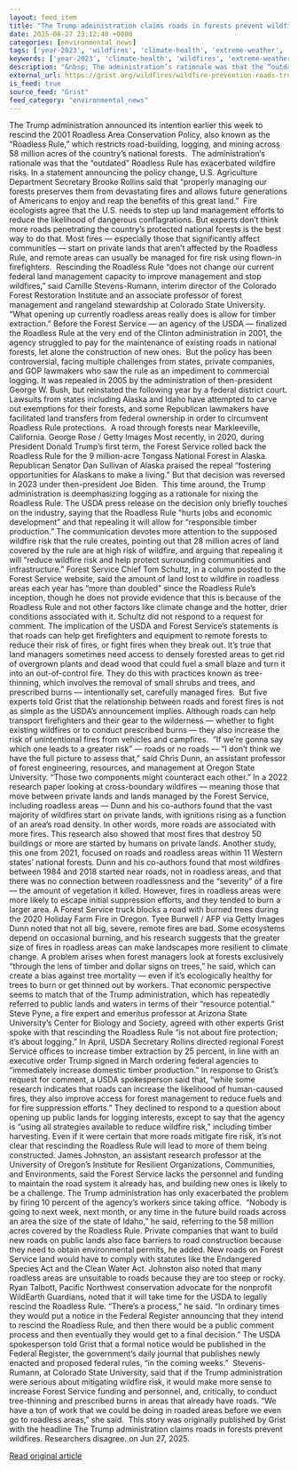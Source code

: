 ```yaml
---
layout: feed_item
title: "The Trump administration claims roads in forests prevent wildfires. Researchers disagree."
date: 2025-06-27 23:12:48 +0000
categories: [environmental_news]
tags: ['year-2023', 'wildfires', 'climate-health', 'extreme-weather', 'agriculture', 'food-security', 'urgent', 'climate-costs', 'economic-impacts', 'pacific-region']
keywords: ['year-2023', 'climate-health', 'wildfires', 'extreme-weather', 'agriculture', 'claims', 'trump', 'administration']
description: "&nbsp; The administration’s rationale was that the “outdated” Roadless Rule has exacerbated wildfire risks"
external_url: https://grist.org/wildfires/wildfire-prevention-roads-trump-repeal-roadless-rule-usda-forest-service/
is_feed: true
source_feed: "Grist"
feed_category: "environmental_news"
---
```


The Trump administration announced its intention earlier this week to rescind the 2001 Roadless Area Conservation Policy, also known as the “Roadless Rule,” which restricts road-building, logging, and mining&nbsp;across 58 million acres of the country’s national forests.&nbsp; The administration’s rationale was that the “outdated” Roadless Rule has exacerbated wildfire risks. In a statement announcing the policy change, U.S. Agriculture Department Secretary Brooke Rollins said that &#8220;properly managing our forests preserves them from devastating fires and allows future generations of Americans to enjoy and reap the benefits of this great land.”&nbsp; Fire ecologists agree that the U.S. needs to step up land management efforts to reduce the likelihood of dangerous conflagrations. But experts don’t think more roads penetrating the country’s protected national forests is the best way to do that. Most fires —&nbsp;especially those that significantly affect communities — start on private lands that aren’t affected by the Roadless Rule, and remote areas can usually be managed for fire risk using flown-in firefighters.&nbsp; Rescinding the Roadless Rule “does not change our current federal land management capacity to improve management and stop wildfires,” said Camille Stevens-Rumann, interim director of the Colorado Forest Restoration Institute and an associate professor of forest management and rangeland stewardship at Colorado State University. “What opening up currently roadless areas really does is allow for timber extraction.” Before the Forest Service — an agency of the USDA — finalized the Roadless Rule at the very end of the Clinton administration in 2001, the agency struggled to pay for the maintenance of existing roads in national forests, let alone the construction of new ones.&nbsp; But the policy has been controversial, facing multiple challenges from states, private companies, and GOP lawmakers who saw the rule as an impediment to commercial logging. It was repealed in 2005 by the administration of then-president George W. Bush, but reinstated the following year by a federal district court. Lawsuits from states including Alaska and Idaho have attempted to carve out exemptions for their forests, and some Republican lawmakers have facilitated land transfers from federal ownership in order to circumvent Roadless Rule protections.&nbsp; A road through forests near Markleeville, California. George Rose / Getty Images Most recently, in 2020, during President Donald Trump’s first term, the Forest Service rolled back the Roadless Rule for the 9 million-acre Tongass National Forest in Alaska. Republican Senator Dan Sullivan of Alaska praised the repeal “fostering opportunities for Alaskans to make a living.” But that decision was reversed in 2023 under then-president Joe Biden.&nbsp; This time around, the Trump administration is deemphasizing logging as a rationale for nixing the Roadless Rule. The USDA press release on the decision only briefly touches on the industry, saying that the Roadless Rule “hurts jobs and economic development” and that repealing it will allow for “responsible timber production.” The communication devotes more attention to the supposed wildfire risk that the rule creates, pointing out that 28 million acres of land covered by the rule are at high risk of wildfire, and arguing that repealing it will “reduce wildfire risk and help protect surrounding communities and infrastructure.” Forest Service Chief Tom Schultz, in a column posted to the Forest Service website, said the amount of land lost to wildfire in roadless areas each year has “more than doubled” since the Roadless Rule’s inception, though he does not provide evidence that this is because of the Roadless Rule and not other factors like climate change and the hotter, drier conditions associated with it. Schultz did not respond to a request for comment. The implication of the USDA and Forest Service’s statements is that roads can help get firefighters and equipment to remote forests to reduce their risk of fires, or fight fires when they break out. It’s true that land managers sometimes need access to densely forested areas to get rid of overgrown plants and dead wood that could fuel a small blaze and turn it into an out-of-control fire. They do this with practices known as tree-thinning, which involves the removal of small shrubs and trees, and prescribed burns — intentionally set, carefully managed fires.&nbsp; But five experts told Grist that the relationship between roads and forest fires is not as simple as the USDA’s announcement implies. Although roads can help transport firefighters and their gear to the wilderness —&nbsp;whether to fight existing wildfires or to conduct prescribed burns — they also increase the risk of unintentional fires from vehicles and campfires.&nbsp; “If we’re gonna say which one leads to a greater risk” —&nbsp;roads or no roads — “I don’t think we have the full picture to assess that,” said Chris Dunn, an assistant professor of forest engineering, resources, and management at Oregon State University. “Those two components might counteract each other.” In a 2022 research paper looking at cross-boundary wildfires — meaning those that move between private lands and lands managed by the Forest Service, including roadless areas —&nbsp;Dunn and his co-authors found that the vast majority of wildfires start on private lands, with ignitions rising as a function of an area’s road density. In other words, more roads are associated with more fires. This research also showed that most fires that destroy 50 buildings or more are started by humans on private lands. Another study, this one from 2021, focused on roads and roadless areas within 11 Western states’ national forests. Dunn and his co-authors found that most wildfires between 1984 and 2018 started near roads, not in roadless areas, and that there was no connection between roadlessness and the “severity” of a fire —&nbsp;the amount of vegetation it killed. However, fires in roadless areas were more likely to escape initial suppression efforts, and they tended to burn a larger area. A Forest Service truck blocks a road with burned trees during the 2020 Holiday Farm Fire in Oregon. Tyee Burwell / AFP via Getty Images Dunn noted that not all big, severe, remote fires are bad. Some ecosystems depend on occasional burning, and his research suggests that the greater size of fires in roadless areas can make landscapes more resilient to climate change. A problem arises when forest managers look at forests exclusively “through the lens of timber and dollar signs on trees,” he said, which can create a bias against tree mortality —&nbsp;even if it’s ecologically healthy for trees to burn or get thinned out by workers. That economic perspective seems to match that of the Trump administration, which has repeatedly referred to public lands and waters in terms of their “resource potential.”&nbsp; Steve Pyne, a fire expert and emeritus professor at Arizona State University’s Center for Biology and Society, agreed with other experts Grist spoke with that rescinding the Roadless Rule “is not about fire protection; it’s about logging.” In April, USDA Secretary Rollins directed regional Forest Service offices to increase timber extraction by 25 percent, in line with an executive order Trump signed in March ordering federal agencies to “immediately increase domestic timber production.” In response to Grist’s request for comment, a USDA spokesperson said that, “while some research indicates that roads can increase the likelihood of human-caused fires, they also improve access for forest management to reduce fuels and for fire suppression efforts.” They declined to respond to a question about opening up public lands for logging interests, except to say that the agency is “using all strategies available to reduce wildfire risk,” including timber harvesting. Even if it were certain that more roads mitigate fire risk, it’s not clear that rescinding the Roadless Rule will lead to more of them being constructed. James Johnston, an assistant research professor at the University of Oregon’s Institute for Resilient Organizations, Communities, and Environments, said the Forest Service lacks the personnel and funding to maintain the road system it already has, and building new ones is likely to be a challenge. The Trump administration has only exacerbated the problem by firing 10 percent of the agency’s workers since taking office.&nbsp; “Nobody is going to next week, next month, or any time in the future build roads across an area the size of the state of Idaho,” he said, referring to the 58 million acres covered by the Roadless Rule. Private companies that want to build new roads on public lands also face barriers to road construction because they need to obtain environmental permits, he added. New roads on Forest Service land would have to comply with statutes like the Endangered Species Act and the Clean Water Act. Johnston also noted that many roadless areas are unsuitable to roads because they are too steep or rocky.&nbsp; Ryan Talbott, Pacific Northwest conservation advocate for the nonprofit WildEarth Guardians, noted that it will take time for the USDA to legally rescind the Roadless Rule. “There’s a process,” he said. “In ordinary times they would put a notice in the Federal Register announcing that they intend to rescind the Roadless Rule, and then there would be a public comment process and then eventually they would get to a final decision.” The USDA spokesperson told Grist that a formal notice would be published in the Federal Register, the government’s daily journal that publishes newly enacted and proposed federal rules, “in the coming weeks.”&nbsp; Stevens-Rumann, at Colorado State University, said that if the Trump administration were serious about mitigating wildfire risk, it would make more sense to increase Forest Service funding and personnel, and, critically, to conduct tree-thinning and prescribed burns in areas that already have roads. “We have a ton of work that we could be doing in roaded areas before we even go to roadless areas,” she said.&nbsp; This story was originally published by Grist with the headline The Trump administration claims roads in forests prevent wildfires. Researchers disagree. on Jun 27, 2025.

[Read original article](https://grist.org/wildfires/wildfire-prevention-roads-trump-repeal-roadless-rule-usda-forest-service/)
